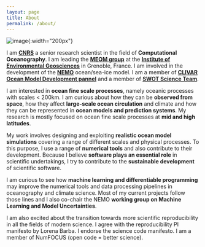 ```yaml
---
layout: page
title: About
permalink: /about/
---
```


![image]({{site.baseurl}}/img/DSC_4853_nb.jpg "Photo of J. Le Sommer"){:width="200px"}


I am **[CNRS](http://www.cnrs.fr/)** a senior research scientist in the field of **Computational Oceanography**. I am leading the **[MEOM group](http://meom-group.github.io/)** at the **[Institute of Environmental Geosciences](https://www.ige-grenoble.fr)** in Grenoble, France. I am involved in the development of the **[NEMO](http://www.nemo-ocean.eu/)**  ocean/sea-ice model. I am a member of **[CLIVAR Ocean Model Development pannel](http://www.clivar.org/clivar-panels/omdp)** and a member of **[SWOT Science Team](https://swot.jpl.nasa.gov/science/sdt/)**.

I am interested in **ocean fine scale processes**, namely oceanic processes with scales < 200km. I am curious about how they can be **observed from space**, how they affect **large-scale ocean circulation** and climate and how they can be represented in **ocean models and prediction systems**. My research is mostly focused on ocean fine scale processes at **mid and high latitudes**.

My work involves designing and exploiting **realistic ocean model simulations** covering a range of different scales and physical processes. To this purpose, I use a range of **numerical tools** and also contribute to their development. Because I believe **software plays an essential role** in  scientific undertakings, I try to contribute to the **sustainable development** of scientific software.

I am curious to see how **machine learning and differentiable programming** may improve the numerical tools and data processing pipelines in oceanography and climate science. Most of my current projects follow those lines and I also co-chair the NEMO **working group on Machine Learning and Model Uncertainties**.

I am also excited about the transition towards more scientific reproducibility in all the fields of modern science. I agree with the reproducibility PI manifesto by Lorena Barba. I endorse the science code manifesto. I am a member of NumFOCUS (open code = better science).
